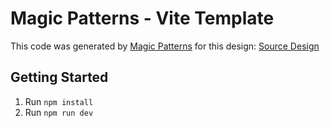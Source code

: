 # Magic Patterns - Vite Template

This code was generated by [Magic Patterns](https://magicpatterns.com) for this design: [Source Design](https://magicpatterns.com/c/1qau8kckjna748ecjpokjm)

## Getting Started

1. Run `npm install`
2. Run `npm run dev`
